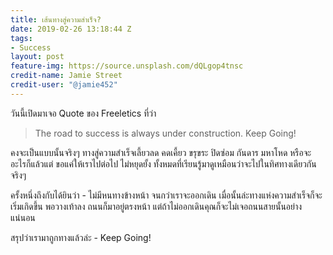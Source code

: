 ```yaml
---
title: เส้นทางสู่ความสำเร็จ?
date: 2019-02-26 13:18:44 Z
tags:
- Success
layout: post
feature-img: https://source.unsplash.com/dQLgop4tnsc
credit-name: Jamie Street
credit-user: "@jamie452"
---
```


วันนี้เปิดมาเจอ Quote ของ Freeletics ที่ว่า

> The road to success is always under construction. Keep Going!

คงจะเป็นแบบนั้นจริงๆ ทางสู่ความสำเร็จเลี้ยวลด คดเคี้ยว ขรุขระ ปิดซ่อม กันดาร มหาโหด หรือจะอะไรก็แล้วแต่ ขอแค่ให้เราไปต่อไป ไม่หยุดยั้ง ทั้งหมดที่เรียนรู้มาดูเหมือนว่าจะไปในทิศทางเดียวกันจริงๆ

ครั้งหนึ่งถึงกับได้ยินว่า - ไม่มีหนทางข้างหน้า จนกว่าเราจะออกเดิน เมื่อนั้นล่ะทางแห่งความสำเร็จก็จะเริ่มเกิดขึ้น พอวางเท้าลง ถนนก็มาอยู่ตรงหน้า แต่ถ้าไม่ออกเดินคุณก็จะไม่เจอถนนสายนั้นอย่างแน่นอน

สรุปว่าเรามาถูกทางแล้วล่ะ - Keep Going!
